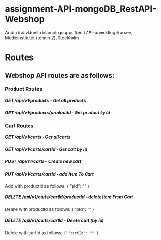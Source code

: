 # assignment-API-mongoDB_RestAPI-Webshop

Andra individuella inlämningsuppgiften i API-utvecklingskursen, Medieinstitutet (termin 2), Stockholm

# Routes

## Webshop API routes are as follows:

### Product Routes

##### GET /api/v1/products - Get all products

##### GET /api/v1/products/productId - Get product by id

### Cart Routes

##### GET /api/v1/carts - Get all carts

##### GET /api/v1/carts/cartId - Get cart by id

##### POST /api/v1/carts - Create new cart

##### PUT /api/v1/carts/cartId - add Item To Cart

Add with productId as follows:
{
"pId": ""
}

##### DELETE /api/v1/carts/cartId/productId - delete Item From Cart

Delete with productId as follows:
{
"pId": ""
}

##### DELETE /api/v1/carts/cartId - Delete cart (by id)

Delete with cartId as follows:
`{
"cartId": ""
}`

